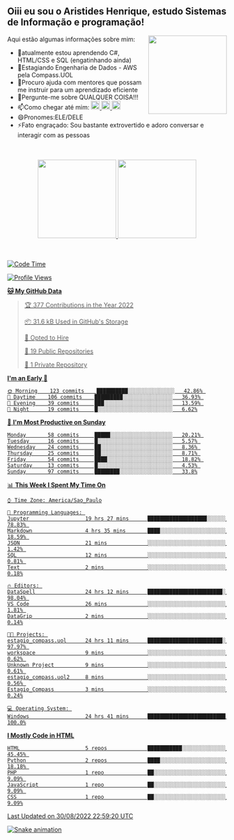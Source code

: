 ## Oiii eu sou o Aristides Henrique, estudo Sistemas de Informação e programação!

<div >
Aqui estão algumas informações sobre mim:<img align="right" height="180em" src="https://user-images.githubusercontent.com/97318481/177042589-45d62122-82a9-4a32-b3a7-87b322825b2f.png">
</div>

- 🌱atualmente estou aprendendo C#, HTML/CSS e SQL (engatinhando ainda)
- 👯Estagiando Engenharia de Dados - AWS pela Compass.UOL
- 🤔Procuro ajuda com mentores que possam me instruir para um aprendizado eficiente
- 💬Pergunte-me sobre QUALQUER COISA!!!
- 📫Como chegar até mim:
  <a href="https://www.instagram.com/aryhenry/" target="_blank">
  <img src="https://img.shields.io/badge/-Instagram-%23E4405F?style=for-the-badge&logo=instagram&logoColor=black" height="20px">
  </a>
  <a href="https://www.linkedin.com/in/aristides-henrique/" target="_blank">
  <img src="https://img.shields.io/badge/-LinkedIn-%230077B5?style=for-the-badge&logo=linkedin&logoColor=black" height="20px">
  </a> 
  <a href="mailto:arihenriqueuna@gmail.com">
  <img src="https://img.shields.io/badge/-Gmail-%23333?style=for-the-badge&logo=gmail&logoColor=white" height="20px">
  </a>
- 😄Pronomes:ELE/DELE
- ⚡Fato engraçado: Sou bastante extrovertido e adoro conversar e interagir com as pessoas
<br/>
<br/>
<div align="center">
  <a href="https://github.com/arihenrique">
  <img height="180em" src="https://github-readme-stats.vercel.app/api?username=arihenrique&show_icons=true&theme=dracula&include_all_commits=true&count_private=true"/>
  <img height="180em" src="https://github-readme-stats.vercel.app/api/top-langs/?username=arihenrique&layout=compact&langs_count=7&theme=dracula"/>
</div><br/><br/>

<!--START_SECTION:waka-->
![Code Time](http://img.shields.io/badge/Code%20Time-80%20hrs%2027%20mins-blue)

![Profile Views](http://img.shields.io/badge/Profile%20Views-124-blue)

**🐱 My GitHub Data** 

> 🏆 377 Contributions in the Year 2022
 > 
> 📦 31.6 kB Used in GitHub's Storage 
 > 
> 💼 Opted to Hire
 > 
> 📜 19 Public Repositories 
 > 
> 🔑 1 Private Repository 
 > 
**I'm an Early 🐤** 

```text
🌞 Morning    123 commits    ██████████░░░░░░░░░░░░░░░   42.86% 
🌇 Daytime    106 commits    █████████░░░░░░░░░░░░░░░░   36.93% 
🌃 Evening    39 commits     ███░░░░░░░░░░░░░░░░░░░░░░   13.59% 
🌙 Night      19 commits     █░░░░░░░░░░░░░░░░░░░░░░░░   6.62%

```
📅 **I'm Most Productive on Sunday** 

```text
Monday       58 commits     █████░░░░░░░░░░░░░░░░░░░░   20.21% 
Tuesday      16 commits     █░░░░░░░░░░░░░░░░░░░░░░░░   5.57% 
Wednesday    24 commits     ██░░░░░░░░░░░░░░░░░░░░░░░   8.36% 
Thursday     25 commits     ██░░░░░░░░░░░░░░░░░░░░░░░   8.71% 
Friday       54 commits     ████░░░░░░░░░░░░░░░░░░░░░   18.82% 
Saturday     13 commits     █░░░░░░░░░░░░░░░░░░░░░░░░   4.53% 
Sunday       97 commits     ████████░░░░░░░░░░░░░░░░░   33.8%

```


📊 **This Week I Spent My Time On** 

```text
⌚︎ Time Zone: America/Sao_Paulo

💬 Programming Languages: 
Jupyter                  19 hrs 27 mins      ███████████████████░░░░░░   78.83% 
Markdown                 4 hrs 35 mins       ████░░░░░░░░░░░░░░░░░░░░░   18.59% 
JSON                     21 mins             ░░░░░░░░░░░░░░░░░░░░░░░░░   1.42% 
SQL                      12 mins             ░░░░░░░░░░░░░░░░░░░░░░░░░   0.81% 
Text                     2 mins              ░░░░░░░░░░░░░░░░░░░░░░░░░   0.18%

🔥 Editors: 
DataSpell                24 hrs 12 mins      ████████████████████████░   98.04% 
VS Code                  26 mins             ░░░░░░░░░░░░░░░░░░░░░░░░░   1.81% 
DataGrip                 2 mins              ░░░░░░░░░░░░░░░░░░░░░░░░░   0.14%

🐱‍💻 Projects: 
estagio_compass.uol      24 hrs 11 mins      ████████████████████████░   97.97% 
workspace                9 mins              ░░░░░░░░░░░░░░░░░░░░░░░░░   0.62% 
Unknown Project          9 mins              ░░░░░░░░░░░░░░░░░░░░░░░░░   0.61% 
estagio_compass.uol2     8 mins              ░░░░░░░░░░░░░░░░░░░░░░░░░   0.56% 
Estagio_Compass          3 mins              ░░░░░░░░░░░░░░░░░░░░░░░░░   0.24%

💻 Operating System: 
Windows                  24 hrs 41 mins      █████████████████████████   100.0%

```

**I Mostly Code in HTML** 

```text
HTML                     5 repos             ███████████░░░░░░░░░░░░░░   45.45% 
Python                   2 repos             ████░░░░░░░░░░░░░░░░░░░░░   18.18% 
PHP                      1 repo              ██░░░░░░░░░░░░░░░░░░░░░░░   9.09% 
JavaScript               1 repo              ██░░░░░░░░░░░░░░░░░░░░░░░   9.09% 
CSS                      1 repo              ██░░░░░░░░░░░░░░░░░░░░░░░   9.09%

```



 Last Updated on 30/08/2022 22:59:20 UTC
<!--END_SECTION:waka-->

![Snake animation](https://github.com/arihenrique/arihenrique/blob/output/github-contribution-grid-snake.svg)
